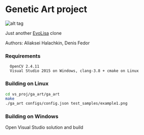 # Genetic Art project

![alt tag](https://raw.githubusercontent.com/honeyext/ga_art/master/art/example5.png)

Just another [EvoLisa](https://rogeralsing.com/2008/12/16/evolisa-optimizations-and-improved-quality/) clone 

Authors: Aliaksei Halachkin, Denis Fedor

### Requirements 
      OpenCV 2.4.11 
      Visual Studio 2015 on Windows, clang-3.8 + cmake on Linux

### Building on Linux
```bash
cd vs_proj/ga_art/ga_art
make
./ga_art configs/config.json test_samples/example1.png
```

### Building on Windows
Open Visual Studio solution and build


